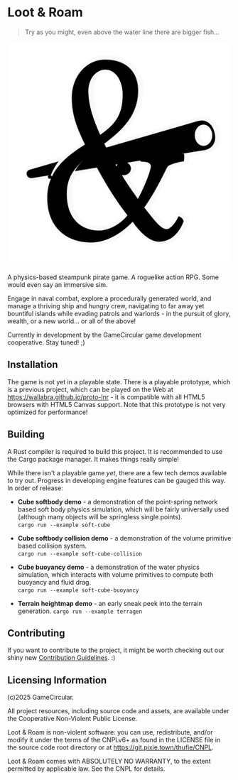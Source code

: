 # Loot & Roam

> Try as you might, even above the water line there are bigger fish...

![Loot & Roam logo](media/logo/Loot%20&%20Roam%20monochrome.png "Loot & Roam logo")


A physics-based steampunk pirate game. A roguelike action RPG. Some would even
say an immersive sim.

Engage in naval combat, explore a procedurally generated world, and manage a
thriving ship and hungry crew, navigating to far away yet bountiful islands
while evading patrols and warlords - in the pursuit of glory, wealth, or a
new world... or all of the above!

Currently in development by the GameCircular game development cooperative.
Stay tuned! ;)


## Installation

The game is not yet in a playable state. There is a playable prototype, which
is a previous project, which can be played on the Web at
https://wallabra.github.io/proto-lnr - it is compatible with all HTML5 browsers
with HTML5 Canvas support. Note that this prototype is not very optimized for
performance!


## Building

A Rust compiler is required to build this project. It is recommended to use the
Cargo package manager. It makes things really simple!

While there isn't a playable game *yet*, there are a few tech demos available
to try out. Progress in developing engine features can be gauged this way. In
order of release:

* **Cube softbody demo** - a demonstration of the point-spring network based
  soft body physics simulation, which will be fairly universally used (although
  many objects will be springless single points).  
  `cargo run --example soft-cube`

* **Cube softbody collision demo** - a demonstration of the volume primitive
  based collision system.  
  `cargo run --example soft-cube-collision`

* **Cube buoyancy demo** - a demonstration of the water physics simulation,
  which interacts with volume primitives to compute both buoyancy and fluid
  drag.  
  `cargo run --example soft-cube-buoyancy`

* **Terrain heightmap demo** - an early sneak peek into the terrain generation.
  `cargo run --example terragen`

## Contributing

If you want to contribute to the project, it might be worth checking out our
shiny new [Contribution Guidelines](CONTRIBUTING.md). :)


## Licensing Information

(c)2025 GameCircular.

All project resources, including source code and assets, are available
under the Cooperative Non-Violent Public License.

Loot & Roam is non-violent software: you can use, redistribute,
and/or modify it under the terms of the CNPLv6+ as found
in the LICENSE file in the source code root directory or
at https://git.pixie.town/thufie/CNPL.

Loot & Roam comes with ABSOLUTELY NO WARRANTY, to the extent
permitted by applicable law.  See the CNPL for details.
